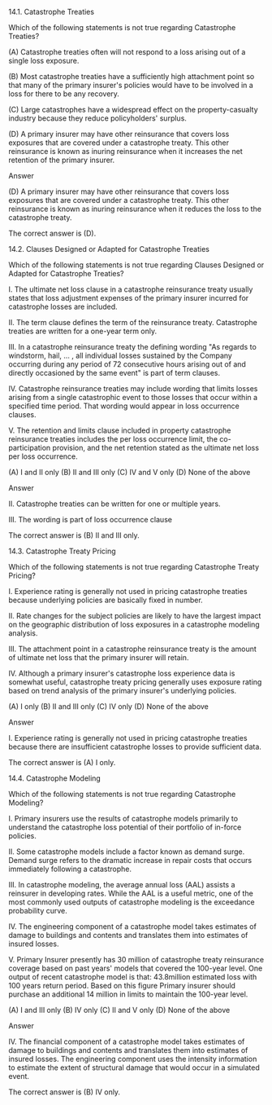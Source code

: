 14.1. Catastrophe Treaties

Which of the following statements is not true regarding Catastrophe Treaties?

(A) Catastrophe treaties often will not respond to a loss arising out of a single loss exposure.

(B) Most catastrophe treaties have a sufficiently high attachment point so that many of the primary insurer's policies would have to be involved in a loss for there to be any recovery.

(C) Large catastrophes have a widespread effect on the property-casualty industry because they reduce policyholders' surplus.

(D) A primary insurer may have other reinsurance that covers loss exposures that are covered under a catastrophe treaty. This other reinsurance is known as inuring reinsurance when it increases the net retention of the primary insurer.

Answer

(D) A primary insurer may have other reinsurance that covers loss exposures that are covered under a catastrophe treaty. This other reinsurance is known as inuring reinsurance when it reduces the loss to the catastrophe treaty.

The correct answer is (D).





14.2. Clauses Designed or Adapted for Catastrophe Treaties

Which of the following statements is not true regarding Clauses Designed or Adapted for Catastrophe Treaties?

I. The ultimate net loss clause in a catastrophe reinsurance treaty usually states that loss adjustment expenses of the primary insurer incurred for catastrophe losses are included.

II. The term clause defines the term of the reinsurance treaty. Catastrophe treaties are written for a one-year term only.

III. In a catastrophe reinsurance treaty the defining wording "As regards to windstorm, hail, ... , all individual losses sustained by the Company occurring during any period of 72 consecutive hours arising out of and directly occasioned by the same event" is part of term clauses.

IV. Catastrophe reinsurance treaties may include wording that limits losses arising from a single catastrophic event to those losses that occur within a specified time period. That wording would appear in loss occurrence clauses.

V. The retention and limits clause included in property catastrophe reinsurance treaties includes the per loss occurrence limit, the co-participation provision, and the net retention stated as the ultimate net loss per loss occurrence.

(A) I and II only
(B) II and III only
(C) IV and V only
(D) None of the above

Answer

II. Catastrophe treaties can be written for one or multiple years.

III. The wording is part of loss occurrence clause

The correct answer is (B) II and III only.





14.3. Catastrophe Treaty Pricing

Which of the following statements is not true regarding Catastrophe Treaty Pricing?

I. Experience rating is generally not used in pricing catastrophe treaties because underlying policies are basically fixed in number.

II. Rate changes for the subject policies are likely to have the largest impact on the geographic distribution of loss exposures in a catastrophe modeling analysis.

III. The attachment point in a catastrophe reinsurance treaty is the amount of ultimate net loss that the primary insurer will retain.

IV. Although a primary insurer's catastrophe loss experience data is somewhat useful, catastrophe treaty pricing generally uses exposure rating based on trend analysis of the primary insurer's underlying policies.

(A) I only
(B) II and III only
(C) IV only
(D) None of the above

Answer

I. Experience rating is generally not used in pricing catastrophe treaties because there are insufficient catastrophe losses to provide sufficient data.

The correct answer is (A) I only.





14.4. Catastrophe Modeling

Which of the following statements is not true regarding Catastrophe Modeling?

I. Primary insurers use the results of catastrophe models primarily to understand the catastrophe loss potential of their portfolio of in-force policies.

II. Some catastrophe models include a factor known as demand surge. Demand surge refers to the dramatic increase in repair costs that occurs immediately following a catastrophe.

III. In catastrophe modeling, the average annual loss (AAL) assists a reinsurer in developing rates. While the AAL is a useful metric, one of the most commonly used outputs of catastrophe modeling is the exceedance probability curve.

IV. The engineering component of a catastrophe model takes estimates of damage to buildings and contents and translates them into estimates of insured losses.

V. Primary Insurer presently has 30 million of catastrophe treaty reinsurance coverage based on past years' models that covered the 100-year level. One output of recent catastrophe model is that: 43.8million estimated loss with 100 years return period. Based on this figure Primary insurer should purchase an additional 14 million in limits to maintain the 100-year level.

(A) I and III only
(B) IV only
(C) II and V only
(D) None of the above

Answer

IV. The financial component of a catastrophe model takes estimates of damage to buildings and contents and translates them into estimates of insured losses. The engineering component uses the intensity information to estimate the extent of structural damage that would occur in a simulated event.

The correct answer is (B) IV only.